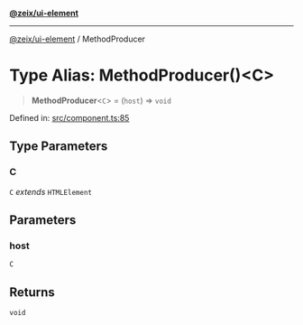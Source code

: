 [**@zeix/ui-element**](../README.md)

***

[@zeix/ui-element](../globals.md) / MethodProducer

# Type Alias: MethodProducer()\<C\>

> **MethodProducer**\<`C`\> = (`host`) => `void`

Defined in: [src/component.ts:85](https://github.com/zeixcom/ui-element/blob/1e2981711e0b3b45697eacbe8601e2ce3440aa11/src/component.ts#L85)

## Type Parameters

### C

`C` *extends* `HTMLElement`

## Parameters

### host

`C`

## Returns

`void`
